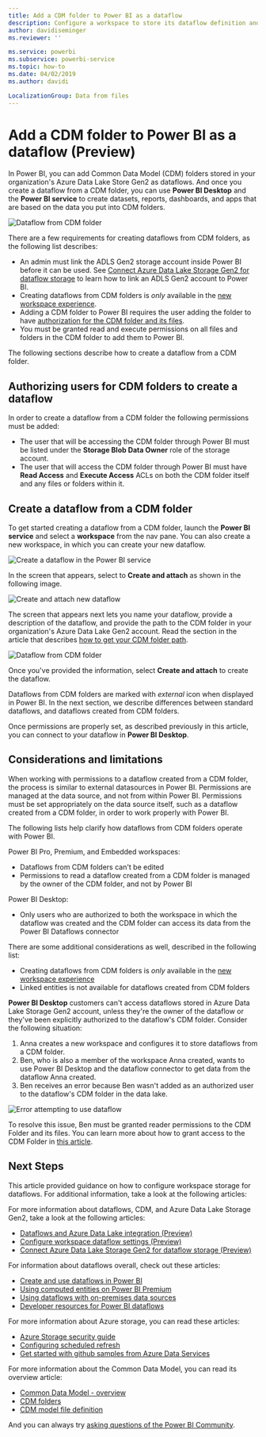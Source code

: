 ```yaml
---
title: Add a CDM folder to Power BI as a dataflow
description: Configure a workspace to store its dataflow definition and data files in Azure Data Lake Storage Gen2
author: davidiseminger
ms.reviewer: ''

ms.service: powerbi
ms.subservice: powerbi-service
ms.topic: how-to
ms.date: 04/02/2019
ms.author: davidi

LocalizationGroup: Data from files
---
```

# Add a CDM folder to Power BI as a dataflow (Preview)

In Power BI, you can add Common Data Model (CDM) folders stored in your organization's Azure Data Lake Store Gen2 as dataflows. And once you create a dataflow from a CDM folder, you can use **Power BI Desktop** and the **Power BI service** to create datasets, reports, dashboards, and apps that are based on the data you put into CDM folders.

![Dataflow from CDM folder](media/service-dataflows-add-cdm-folder/dataflow-from-cdm-folder_01.jpg)

There are a few requirements for creating dataflows from CDM folders, as the following list describes:

* An admin must link the ADLS Gen2 storage account inside Power BI before it can be used. See [Connect Azure Data Lake Storage Gen2 for dataflow storage](service-dataflows-connect-azure-data-lake-storage-gen2.md) to learn how to link an ADLS Gen2 account to Power BI.
* Creating dataflows from CDM folders is *only* available in the [new workspace experience](../collaborate-share/service-create-the-new-workspaces.md). 
* Adding a CDM folder to Power BI requires the user adding the folder to have [authorization for the CDM folder and its files](./service-dataflows-azure-data-lake-integration.md).
* You must be granted read and execute permissions on all files and folders in the CDM folder to add them to Power BI.

The following sections describe how to create a dataflow from a CDM folder.

## Authorizing users for CDM folders to create a dataflow

In order to create a dataflow from a CDM folder the following permissions must be added:
* The user that will be accessing the CDM folder through Power BI must be listed under the **Storage Blob Data Owner** role of the storage account.
* The user that will access the CDM folder through Power BI must have **Read Access** and **Execute Access** ACLs on both the CDM folder itself and any files or folders within it. 

## Create a dataflow from a CDM folder

To get started creating a dataflow from a CDM folder, launch the **Power BI service** and select a **workspace** from the nav pane. You can also create a new workspace, in which you can create your new dataflow.

![Create a dataflow in the Power BI service](media/service-dataflows-add-cdm-folder/dataflow-from-cdm-folder_02.jpg)

In the screen that appears, select to **Create and attach** as shown in the following image.

![Create and attach new dataflow](media/service-dataflows-add-cdm-folder/dataflow-from-cdm-folder_03.jpg)

The screen that appears next lets you name your dataflow, provide a description of the dataflow, and provide the path to the CDM folder in your organization's Azure Data Lake Gen2 account. Read the section in the article that describes [how to get your CDM folder path](service-dataflows-configure-workspace-storage-settings.md#get-the-uri-of-stored-dataflow-files). 

![Dataflow from CDM folder](media/service-dataflows-add-cdm-folder/dataflow-from-cdm-folder_01.jpg)

Once you've provided the information, select **Create and attach** to create the dataflow.

Dataflows from CDM folders are marked with *external* icon when displayed in Power BI. In the next section, we describe differences between standard dataflows, and dataflows created from CDM folders.

Once permissions are properly set, as described previously in this article, you can connect to your dataflow in **Power BI Desktop**.


## Considerations and limitations

When working with permissions to a dataflow created from a CDM folder, the process is similar to external datasources in Power BI. Permissions are managed at the data source, and not from within Power BI. Permissions must be set appropriately on the data source itself, such as a dataflow created from a CDM folder, in order to work properly with Power BI.

The following lists help clarify how dataflows from CDM folders operate with Power BI.

Power BI Pro, Premium, and Embedded workspaces:
* Dataflows from CDM folders can't be edited
* Permissions to read a dataflow created from a CDM folder is managed by the owner of the CDM folder, and not by Power BI

Power BI Desktop:
* Only users who are authorized to both the workspace in which the dataflow was created and the CDM folder can access its data from the Power BI Dataflows connector


There are some additional considerations as well, described in the following list:

* Creating dataflows from CDM folders is *only* available in the [new workspace experience](../collaborate-share/service-create-the-new-workspaces.md)
* Linked entities is not available for dataflows created from CDM folders


**Power BI Desktop** customers can't access dataflows stored in Azure Data Lake Storage Gen2 account, unless they're the owner of the dataflow or they've been explicitly authorized to the dataflow's CDM folder. Consider the following situation:

1.    Anna creates a new workspace and configures it to store dataflows from a CDM folder.
2.    Ben, who is also a member of the workspace Anna created, wants to use Power BI Desktop and the dataflow connector to get data from the dataflow Anna created.
3.    Ben receives an error because Ben wasn't added as an authorized user to the dataflow's CDM folder in the data lake.

  ![Error attempting to use dataflow](media/service-dataflows-configure-workspace-storage-settings/dataflow-storage-settings_08.jpg)

To resolve this issue, Ben must be granted reader permissions to the CDM Folder and its files. You can learn more about how to grant access to the CDM Folder in [this article](./service-dataflows-azure-data-lake-integration.md).


## Next Steps

This article provided guidance on how to configure workspace storage for dataflows. For additional information, take a look at the following articles:

For more information about dataflows, CDM, and Azure Data Lake Storage Gen2, take a look at the following articles:

* [Dataflows and Azure Data Lake integration (Preview)](service-dataflows-azure-data-lake-integration.md)
* [Configure workspace dataflow settings (Preview)](service-dataflows-configure-workspace-storage-settings.md)
* [Connect Azure Data Lake Storage Gen2 for dataflow storage (Preview)](service-dataflows-connect-azure-data-lake-storage-gen2.md)

For information about dataflows overall, check out these articles:

* [Create and use dataflows in Power BI](service-dataflows-create-use.md)
* [Using computed entities on Power BI Premium](service-dataflows-computed-entities-premium.md)
* [Using dataflows with on-premises data sources](service-dataflows-on-premises-gateways.md)
* [Developer resources for Power BI dataflows](service-dataflows-developer-resources.md)

For more information about Azure storage, you can read these articles:
* [Azure Storage security guide](/azure/storage/common/storage-security-guide)
* [Configuring scheduled refresh](../connect-data/refresh-scheduled-refresh.md)
* [Get started with github samples from Azure Data Services](https://aka.ms/cdmadstutorial)

For more information about the Common Data Model, you can read its overview article:
* [Common Data Model - overview ](/powerapps/common-data-model/overview)
* [CDM folders](/common-data-model/data-lake)
* [CDM model file definition](/common-data-model/model-json)

And you can always try [asking questions of the Power BI Community](https://community.powerbi.com/).